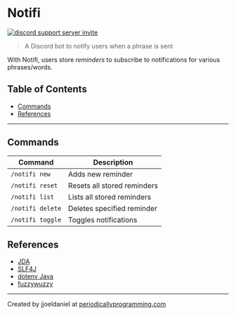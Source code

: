 # **Notifi**

<a href="https://discord.com/api/oauth2/authorize?client_id=1053627137883652156&permissions=0&scope=bot%20applications.commands"><img src="https://img.shields.io/badge/discord-%237289DA.svg?&style=for-the-badge&logo=discord&logoColor=white" alt="discord support server invite" /></a>

> A Discord bot to notify users when a phrase is sent

With Notifi, users store *reminders* to subscribe to notifications for various phrases/words.

## Table of Contents

- [Commands](#commands)
- [References](#references)

---

## Commands

| Command           | Description                |
|-------------------|----------------------------|
| `/notifi new`    | Adds new reminder           |
| `/notifi reset`  | Resets all stored reminders |
| `/notifi list`   | Lists all stored reminders  |
| `/notifi delete` | Deletes specified reminder  |
| `/notifi toggle` | Toggles notifications       |

## References

- [JDA](https://github.com/DV8FromTheWorld/JDA)
- [SLF4J](https://github.com/qos-ch/slf4j)
- [dotenv Java](https://github.com/cdimascio/dotenv-java)
- [fuzzywuzzy](https://github.com/xdrop/fuzzywuzzy)

---

Created by jjoeldaniel at [periodicallyprogramming.com](https://periodicallyprogramming.com/)
